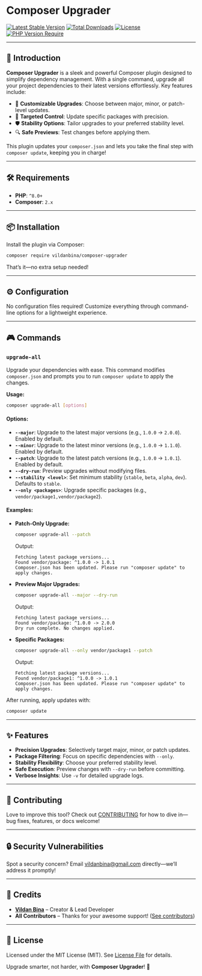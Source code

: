 # Composer Upgrader

[![Latest Stable Version](https://poser.pugx.org/vildanbina/composer-upgrader/v)](https://packagist.org/packages/vildanbina/composer-upgrader) [![Total Downloads](https://poser.pugx.org/vildanbina/composer-upgrader/downloads)](https://packagist.org/packages/vildanbina/composer-upgrader) [![License](https://poser.pugx.org/vildanbina/composer-upgrader/license)](https://packagist.org/packages/vildanbina/composer-upgrader) [![PHP Version Require](https://poser.pugx.org/vildanbina/composer-upgrader/require/php)](https://packagist.org/packages/vildanbina/composer-upgrader)

---

## 🌟 Introduction

**Composer Upgrader** is a sleek and powerful Composer plugin designed to simplify dependency management. With a single command, upgrade all your project dependencies to their latest versions effortlessly. Key features include:

- 🚀 **Customizable Upgrades**: Choose between major, minor, or patch-level updates.
- 🎯 **Targeted Control**: Update specific packages with precision.
- 🛡️ **Stability Options**: Tailor upgrades to your preferred stability level.
- 🔍 **Safe Previews**: Test changes before applying them.

This plugin updates your `composer.json` and lets you take the final step with `composer update`, keeping you in charge!

---

## 🛠️ Requirements

- **PHP**: `^8.0+`
- **Composer**: `2.x`

---

## 📦 Installation

Install the plugin via Composer:

~~~bash
composer require vildanbina/composer-upgrader
~~~

That’s it—no extra setup needed!

---

## ⚙️ Configuration

No configuration files required! Customize everything through command-line options for a lightweight experience.

---

## 🎮 Commands

### `upgrade-all`

Upgrade your dependencies with ease. This command modifies `composer.json` and prompts you to run `composer update` to apply the changes.

**Usage:**

~~~bash
composer upgrade-all [options]
~~~

#### Options:
- **`--major`**: Upgrade to the latest major versions (e.g., `1.0.0` → `2.0.0`). Enabled by default.
- **`--minor`**: Upgrade to the latest minor versions (e.g., `1.0.0` → `1.1.0`). Enabled by default.
- **`--patch`**: Upgrade to the latest patch versions (e.g., `1.0.0` → `1.0.1`). Enabled by default.
- **`--dry-run`**: Preview upgrades without modifying files.
- **`--stability <level>`**: Set minimum stability (`stable`, `beta`, `alpha`, `dev`). Defaults to `stable`.
- **`--only <packages>`**: Upgrade specific packages (e.g., `vendor/package1,vendor/package2`).

#### Examples:

- **Patch-Only Upgrade:**
  ~~~bash
  composer upgrade-all --patch
  ~~~
  Output:
  ~~~
  Fetching latest package versions...
  Found vendor/package: ^1.0.0 -> 1.0.1
  Composer.json has been updated. Please run "composer update" to apply changes.
  ~~~

- **Preview Major Upgrades:**
  ~~~bash
  composer upgrade-all --major --dry-run
  ~~~
  Output:
  ~~~
  Fetching latest package versions...
  Found vendor/package: ^1.0.0 -> 2.0.0
  Dry run complete. No changes applied.
  ~~~

- **Specific Packages:**
  ~~~bash
  composer upgrade-all --only vendor/package1 --patch
  ~~~
  Output:
  ~~~
  Fetching latest package versions...
  Found vendor/package1: ^1.0.0 -> 1.0.1
  Composer.json has been updated. Please run "composer update" to apply changes.
  ~~~

After running, apply updates with:

~~~bash
composer update
~~~

---

## ✨ Features

- **Precision Upgrades**: Selectively target major, minor, or patch updates.
- **Package Filtering**: Focus on specific dependencies with `--only`.
- **Stability Flexibility**: Choose your preferred stability level.
- **Safe Execution**: Preview changes with `--dry-run` before committing.
- **Verbose Insights**: Use `-v` for detailed upgrade logs.

---

## 🤝 Contributing

Love to improve this tool? Check out [CONTRIBUTING](.github/CONTRIBUTING.md) for how to dive in—bug fixes, features, or docs welcome!

---

## 🔒 Security Vulnerabilities

Spot a security concern? Email [vildanbina@gmail.com](mailto:vildanbina@gmail.com) directly—we’ll address it promptly!

---

## 🌟 Credits

- **[Vildan Bina](https://github.com/vildanbina)** – Creator & Lead Developer
- **All Contributors** – Thanks for your awesome support! ([See contributors](../../contributors))

---

## 📜 License

Licensed under the MIT License (MIT). See [License File](LICENSE.md) for details.

Upgrade smarter, not harder, with **Composer Upgrader**! 🎉
